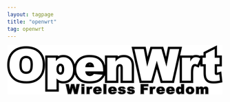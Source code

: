 ```yaml
---
layout: tagpage
title: "openwrt"
tag: openwrt
---
```

[![OpenWRT](/assets/563ae878836bf7095da5ecec22a696f6.png)](https://openwrt.org/)

